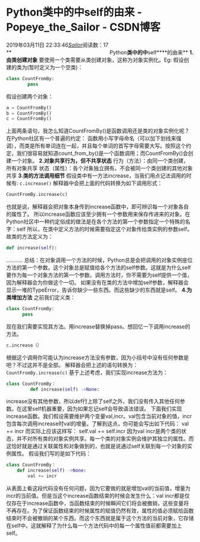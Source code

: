 # Python类中的中self的由来 - Popeye_the_Sailor - CSDN博客
2019年03月11日 22:33:46[_Sailor_](https://me.csdn.net/lz0499)阅读数：17
**                                                                   Python****类中的中****self****的由来**
**1.由类创建对象**
要使用一个类需要从类创建对象，这称为对象实例化。Eg:
假设创建的类为(暂时定义为一个空类)：                                             
```python
class CountFromBy:
        pass
```
假设创建两个对象：
```python
a = CountFromBy()
b = CountFromBy()
c = CountFromBy()
```
上面两条语句，我怎么知道CountFromBy()是函数调用还是类的对象实例化呢？
在Python社区有一个普遍的约定：
函数用小写字母命名（可以加下划线来强调），而类是所有单词连在一起，并且每个单词的首写字母需要大写。按照这个约定，我们很容易就知道count_from_by()是一个函数调用；而CountFromBy()会创建一个对象。
**2.对象共享行为，但不共享状态**
行为（方法）：由同一个类创建，所有对象共享
状态（属性）：各个对象独立拥有。不会被同一个类创建的其他对象共享
**3.类的方法调用细节**
假设类中有一方法increase，当我们用点记法调用的时候有:
`c.increase()`
解释器中会把上面的代码转换为如下调用形式：
```python
CountFromBy.increase(c)
```
也就是说，解释器会把对象本身传到increase函数中，即可辨识每一个对象各自的属性了。
所以increase函数应该至少拥有一个参数用来保存传进来的对象。在Python社区中一种约定俗成的做法是在各个方法的第一个参数指定一个特殊的名字：self
所以，在类中定义方法的时候需要指定这个对象传给类实例的参数self。
故类的方法定义为：
```python
def increase(self):
```
...........
总结：在对象调用一个方法的时候，Python总是会把调用的对象实例座位方法的第一个参数。这个对象总是赋值给各个方法的self参数。这就是为什么self要作为每一个对象方法的第一个参数。调用方法时，你不需要为self提供一个值，因为解释器会为你做这个一切。
如果没有在类的方法中增加self参数，解释器会显示一堆的TypeError，告诉你缺少一些东西。而这些缺少的东西就是self。
**4.为类增加方法**
之前我们定义类：
```python
class CountFromBy:
      pass
```
现在我们需要实现其方法。用increase替换掉pass。想回忆一下调用increase的方法。
```python
c.increase（）
```
根据这个调用你可能认为increase方法没有参数，因为小括号中没有任何参数是吧？不过这并不是全部。
解释器会把上述的语句转换为：
`CountFromBy.increase(c)`
基于上述考虑，我们实现increase方法为：
```python
class CountFromBy：
         def increase(self) ->None:
```
increase没有其他参数，所以def行上除了self之外，我们没有传入其他任何参数。在这里self机器重要，因为如果忘记self会导致语法错误。
下面我们实现increase函数。我们假设需要维护两个变量val,incr。val包含当前对象的值，incr包含每次调用increase时val的增量。了解到这点，你可能会写出如下代码：
val += incr
而实际上应该这样写：
self.val += self.incr
因为val incr是两个类的状态，并不对所有类的对象实例共享。每一个类的对象实例会维护其独立的属性。而这恰好就是通过关联属性和对象做到的，也就是说通过self关联到每一个对象的实例属性。
假设我们写的是如下代码：
```python
class CountFromBy：
    def increase(self) ->None:
        val += incr
```
从表面上看这段代码没有任何问题，因为它要做的就是增加val的当前值，增量为incr的当前值。但是当这个increase函数结束的时候会发生什么：val incr都是仅仅存在于increase函数中，当函数结束的时候瞬间它们将会被撤销，这些变量将不再存在。为了保证函数结束的时候属性的赋值仍然有效，属性的值必须赋给函数结束时不会被撤销的某个东西。而这个东西就是属于这个方法的当前对象，它存储在self中。这就解释了为什么每一个方法代码中的每一个属性值前都需要加上self。
